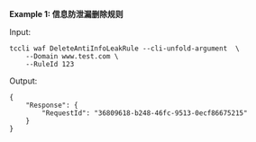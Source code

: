 **Example 1: 信息防泄漏删除规则**



Input: 

```
tccli waf DeleteAntiInfoLeakRule --cli-unfold-argument  \
    --Domain www.test.com \
    --RuleId 123
```

Output: 
```
{
    "Response": {
        "RequestId": "36809618-b248-46fc-9513-0ecf86675215"
    }
}
```

